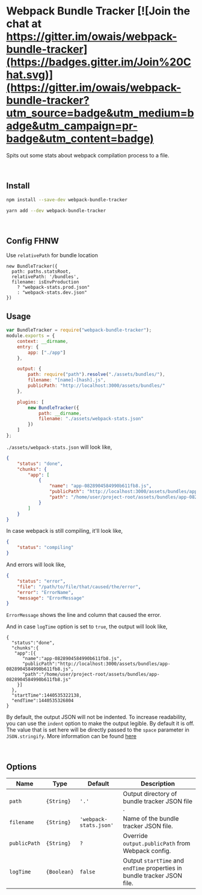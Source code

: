 # Webpack Bundle Tracker [![Join the chat at https://gitter.im/owais/webpack-bundle-tracker](https://badges.gitter.im/Join%20Chat.svg)](https://gitter.im/owais/webpack-bundle-tracker?utm_source=badge&utm_medium=badge&utm_campaign=pr-badge&utm_content=badge)

Spits out some stats about webpack compilation process to a file.

<br>

## Install

```bash
npm install --save-dev webpack-bundle-tracker
```

```bash
yarn add --dev webpack-bundle-tracker
```

<br>

## Config FHNW

Use `relativePath` for bundle location

```
new BundleTracker({
  path: paths.statsRoot,
  relativePath: '/bundles',
  filename: isEnvProduction
    ? "webpack-stats.prod.json"
    : "webpack-stats.dev.json"
})
```

## Usage

```javascript
var BundleTracker = require("webpack-bundle-tracker");
module.exports = {
	context: __dirname,
	entry: {
		app: ["./app"]
	},

	output: {
		path: require("path").resolve("./assets/bundles/"),
		filename: "[name]-[hash].js",
		publicPath: "http://localhost:3000/assets/bundles/"
	},

	plugins: [
		new BundleTracker({
			path: __dirname,
			filename: "./assets/webpack-stats.json"
		})
	]
};
```

`./assets/webpack-stats.json` will look like,

```json
{
	"status": "done",
	"chunks": {
		"app": [
			{
				"name": "app-0828904584990b611fb8.js",
				"publicPath": "http://localhost:3000/assets/bundles/app-0828904584990b611fb8.js",
				"path": "/home/user/project-root/assets/bundles/app-0828904584990b611fb8.js"
			}
		]
	}
}
```

In case webpack is still compiling, it'll look like,

```json
{
	"status": "compiling"
}
```

And errors will look like,

```json
{
	"status": "error",
	"file": "/path/to/file/that/caused/the/error",
	"error": "ErrorName",
	"message": "ErrorMessage"
}
```

`ErrorMessage` shows the line and column that caused the error.

And in case `logTime` option is set to `true`, the output will look like,

```
{
  "status":"done",
  "chunks":{
   "app":[{
      "name":"app-0828904584990b611fb8.js",
      "publicPath":"http://localhost:3000/assets/bundles/app-0828904584990b611fb8.js",
      "path":"/home/user/project-root/assets/bundles/app-0828904584990b611fb8.js"
    }]
  },
  "startTime":1440535322138,
  "endTime":1440535326804
}
```

By default, the output JSON will not be indented. To increase readability, you can use the `indent`
option to make the output legible. By default it is off. The value that is set here will be directly
passed to the `space` parameter in `JSON.stringify`. More information can be found [here](https://developer.mozilla.org/en-US/docs/Web/JavaScript/Reference/Global_Objects/JSON/stringify)


<br>

## Options

| Name         | Type        | Default                | Description                                                              |
| ------------ | ----------- | ---------------------- | ------------------------------------------------------------------------ |
| `path`       | `{String}`  | `'.'`                  | Output directory of bundle tracker JSON file .                           |
| `filename`   | `{String}`  | `'webpack-stats.json'` | Name of the bundle tracker JSON file.                                    |
| `publicPath` | `{String}`  | `?`                    | Override `output.publicPath` from Webpack config.                        |
| `logTime`    | `{Boolean}` | `false`                | Output `startTime` and `endTime` properties in bundle tracker JSON file. |
